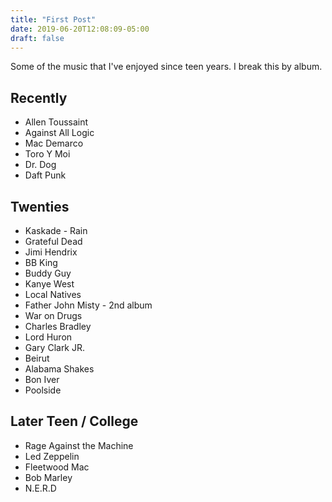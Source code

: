 ```yaml
---
title: "First Post"
date: 2019-06-20T12:08:09-05:00
draft: false
---
```


Some of the music that I've enjoyed since teen years. I break this by album. 


## Recently
* Allen Toussaint
* Against All Logic
* Mac Demarco
* Toro Y Moi
* Dr. Dog
* Daft Punk




## Twenties
* Kaskade - Rain
* Grateful Dead
* Jimi Hendrix
* BB King
* Buddy Guy
* Kanye West
* Local Natives
* Father John Misty - 2nd album
* War on Drugs
* Charles Bradley
* Lord Huron
* Gary Clark JR. 
* Beirut
* Alabama Shakes
* Bon Iver
* Poolside



## Later Teen / College
* Rage Against the Machine
* Led Zeppelin
* Fleetwood Mac
* Bob Marley
* N.E.R.D


